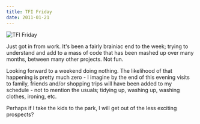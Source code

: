 ```yaml
---
title: TFI Friday
date: 2011-01-21
---
```


![TFI Friday](https://source.unsplash.com/y7GlIdTUOvo/1600x900)

Just got in from work. It's been a fairly brainiac end to the week; trying to understand and add to a mass of code that has been mashed up over many months, between many other projects. Not fun.

Looking forward to a weekend doing nothing. The likelihood of that happening is pretty much zero - I imagine by the end of this evening visits to family, friends and/or shopping trips will have been added to my schedule - not to mention the usuals; tidying up, washing up, washing clothes, ironing, etc.

Perhaps if I take the kids to the park, I will get out of the less exciting prospects?
